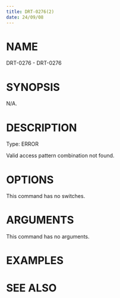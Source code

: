 ```yaml
---
title: DRT-0276(2)
date: 24/09/08
---
```


# NAME

DRT-0276 - DRT-0276

# SYNOPSIS

N/A.

# DESCRIPTION

Type: ERROR

Valid access pattern combination not found.

# OPTIONS

This command has no switches.

# ARGUMENTS

This command has no arguments.

# EXAMPLES

# SEE ALSO
